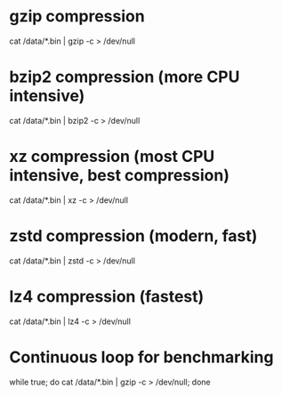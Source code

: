 # gzip compression
cat /data/*.bin | gzip -c > /dev/null

# bzip2 compression (more CPU intensive)
cat /data/*.bin | bzip2 -c > /dev/null

# xz compression (most CPU intensive, best compression)
cat /data/*.bin | xz -c > /dev/null

# zstd compression (modern, fast)
cat /data/*.bin | zstd -c > /dev/null

# lz4 compression (fastest)
cat /data/*.bin | lz4 -c > /dev/null

# Continuous loop for benchmarking
while true; do cat /data/*.bin | gzip -c > /dev/null; done